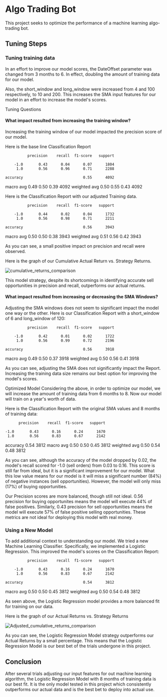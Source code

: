 # Algo Trading Bot
This project seeks to optimize the performance of a machine learning algo-trading bot.

## Tuning Steps
### Tuning training data
In an effort to improve our model scores, the DateOffset parameter was changed from 3 months to 6. In effect, doubling the amount of training data for our model.

Also, the short_window and long_window were increased from 4 and 100 respectively, to 10 and 200. This increases the SMA input features for our model in an effort to increase the model's scores.

Tuning Questions
#### What impact resulted from increasing the training window?
Increasing the training window of our model impacted the precision score of our model.

Here is the base line Classification Report

              precision    recall  f1-score   support

        -1.0       0.43      0.04      0.07      1804
         1.0       0.56      0.96      0.71      2288

    accuracy                           0.55      4092
   macro avg       0.49      0.50      0.39      4092
weighted avg       0.50      0.55      0.43      4092

Here is the Classification Report with our adjusted Training data.

              precision    recall  f1-score   support

        -1.0       0.44      0.02      0.04      1732
         1.0       0.56      0.98      0.71      2211

    accuracy                           0.56      3943
   macro avg       0.50      0.50      0.38      3943
weighted avg       0.51      0.56      0.42      3943

As you can see, a small positive impact on precision and recall were observed.

Here is the graph of our Cumulative Actual Return vs. Strategy Returns.

![cumulative_returns_comparison](https://github.com/GabeMorano/Algo-Trading-Bot/assets/160795583/90515223-ec3c-46b2-95fb-83a29eb5a44f)


This model strategy, despite its shortcomings in identifying accurate sell opportunities in precision and recall, outperforms our actual returns.

#### What impact resulted from increasing or decreasing the SMA Windows?
Adjusting the SMA windows does not seem to significant impact the model one way or the other. Here is our Classification Report with a short_window of 6 and long_window of 120:

              precision    recall  f1-score   support

        -1.0       0.42      0.01      0.02      1722
         1.0       0.56      0.99      0.72      2196

    accuracy                           0.56      3918
   macro avg       0.49      0.50      0.37      3918
weighted avg       0.50      0.56      0.41      3918

As you can see, adjusting the SMA does not significantly impact the Report. Increasing the training data size remains our best option for improving the model's scores.

Optimized Model
Considering the above, in order to optimize our model, we will increase the amount of training data from 6 months to 8. Now our model will train on a year's worth of data.

Here is the Classification Report with the original SMA values and 8 months of training data:

          precision    recall  f1-score   support

    -1.0       0.43      0.16      0.24      1670
     1.0       0.56      0.83      0.67      2142

accuracy                           0.54      3812
macro avg 0.50 0.50 0.45 3812 weighted avg 0.50 0.54 0.48 3812

As you can see, although the accuracy of the model dropped by 0.02, the model's recall scored for -1.0 (sell orders) from 0.03 to 0.16. This score is still far from ideal, but it is a significant improvement for our model. What this low value means for our model is it will miss a significant number (84%) of negative instances (sell opportunities). However, the model will only miss (17%) of buying opportunities.

Our Precision scores are more balanced, though still not ideal. 0.56 precision for buying opportunites means the model will execute 44% of false positives. Similarly, 0.43 precision for sell opportunities means the model will execute 57% of false positive selling opportunities. These metrics are not ideal for deploying this model with real money.

### Using a New Model
To add additional context to understanding our model. We tried a new Machine Learning Classifier. Specifically, we implemented a Logistic Regression. This improved the model's scores on the Classification Report:

              precision    recall  f1-score   support

        -1.0       0.43      0.16      0.24      1670
         1.0       0.56      0.83      0.67      2142

    accuracy                           0.54      3812
   macro avg       0.50      0.50      0.45      3812
weighted avg       0.50      0.54      0.48      3812

As seen above, the Logistic Regression model provides a more balanced fit for training on our data.

Here is the graph of our Actual Returns vs. Strategy Returns

![Adjusted_cumulative_returns_comparison](https://github.com/GabeMorano/Algo-Trading-Bot/assets/160795583/a052a200-068f-4d2c-94f7-61ca5adc1a9b)



As you can see, the Logistic Regression Model strategy outperforms our Actual Returns by a small percentage. This means that the Logistic Regression Model is our best bet of the trials undergone in this project.

## Conclusion
After several trials adjusting our input features for out machine learning algorithm, the Logistic Regression Model with 8 months of training data is our best fit. It is the only model tested in this project which consistently outperforms our actual data and is the best bet to deploy into actual use.
